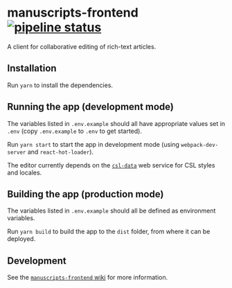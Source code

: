 # manuscripts-frontend [![pipeline status](https://gitlab.com/mpapp-private/manuscripts-frontend/badges/master/pipeline.svg)](https://gitlab.com/mpapp-private/manuscripts-frontend/commits/master)

A client for collaborative editing of rich-text articles.

## Installation

Run `yarn` to install the dependencies.

## Running the app (development mode)

The variables listed in `.env.example` should all have appropriate values set in `.env` (copy `.env.example` to `.env` to get started).

Run `yarn start` to start the app in development mode (using `webpack-dev-server` and `react-hot-loader`).

The editor currently depends on the [`csl-data`](https://gitlab.com/mpapp-private/csl-data) web service for CSL styles and locales.

## Building the app (production mode)

The variables listed in `.env.example` should all be defined as environment variables.

Run `yarn build` to build the app to the `dist` folder, from where it can be deployed.

## Development

See the [`manuscripts-frontend` wiki](https://gitlab.com/mpapp-private/manuscripts-frontend/wikis/) for more information.
